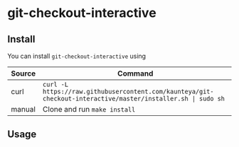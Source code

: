 # git-checkout-interactive


## Install

You can install `git-checkout-interactive` using 

| Source | Command |
| --- | --- |
| curl | `curl -L https://raw.githubusercontent.com/kaunteya/git-checkout-interactive/master/installer.sh \| sudo sh` |
| manual | Clone and run `make install` |  

## Usage

